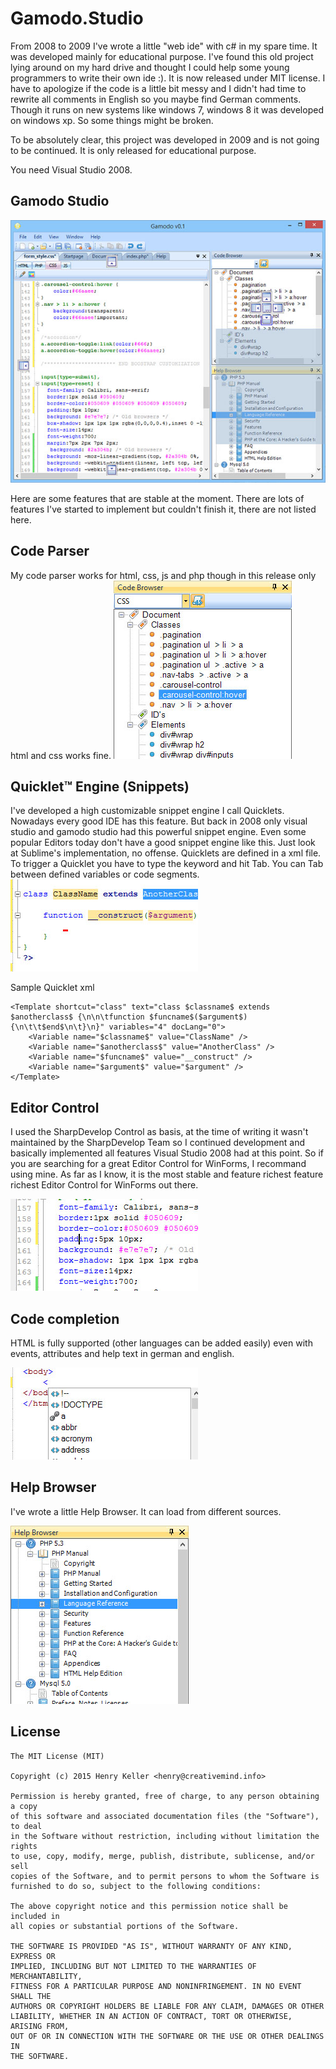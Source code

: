 Gamodo.Studio
=============

From 2008 to 2009 I've wrote a little "web ide" with c# in my spare time. It was developed mainly for educational purpose. I've found this old project lying around on my hard drive and thought I could help some young programmers to write their own ide :). It is now released under MIT license. I have to apologize if the code is a little bit messy and I didn't had time to rewrite all comments in English so you maybe find German comments. Though it runs on new systems like windows 7, windows 8 it was developed on windows xp. So some things might be broken.

To be absolutely clear, this project was developed in 2009 and is not going to be continued. It is only released for educational purpose.

You need Visual Studio 2008.

## Gamodo Studio

![Mainscreen](/screens/mainscreen.jpg)

Here are some features that are stable at the moment. There are lots of features I've started to implement but couldn't finish it, there are not listed here.

## Code Parser

My code parser works for html, css, js and php though in this release only html and css works fine.
![Code Browser](/screens/parser.jpg)

## Quicklet™ Engine (Snippets)

I've developed a high customizable snippet engine I call Quicklets. Nowadays every good IDE has this feature. But back in 2008 only visual studio and gamodo studio had this powerful snippet engine. Even some popular Editors today don't have a good snippet engine like this. Just look at Sublime's implementation, no offense.  Quicklets are defined in a xml file. To trigger a Quicklet you have to type the keyword and hit Tab. You can Tab between defined variables or code segments.
![Quicklet](/screens/code_browser.jpg)

Sample Quicklet xml

	<Template shortcut="class" text="class $classname$ extends $anotherclass$ {\n\n\tfunction $funcname$($argument$) {\n\t\t$end$\n\t}\n}" variables="4" docLang="0">
	    <Variable name="$classname$" value="ClassName" />
	    <Variable name="$anotherclass$" value="AnotherClass" />
	    <Variable name="$funcname$" value="__construct" />
	    <Variable name="$argument$" value="$argument" />
	</Template>

## Editor Control

I used the SharpDevelop Control as basis, at the time of writing it wasn't maintained by the SharpDevelop Team so I continued development and basically implemented all features Visual Studio 2008 had at this point. So if you are searching for a great Editor Control for WinForms, I recommand using mine. As far as I know, it is the most stable and feature richest feature richest  Editor Control for WinForms out there.

![Editor Control](/screens/editor_control.jpg)

## Code completion

HTML is fully supported (other languages can be added easily) even with events, attributes and help text in german and english.

![code completion](/screens/code_completion.jpg)

## Help Browser

I've wrote a little Help Browser. It can load from different sources. 

![Help Browser](/screens/help_browser.jpg)

## License

    The MIT License (MIT)

    Copyright (c) 2015 Henry Keller <henry@creativemind.info>

    Permission is hereby granted, free of charge, to any person obtaining a copy
    of this software and associated documentation files (the "Software"), to deal
    in the Software without restriction, including without limitation the rights
    to use, copy, modify, merge, publish, distribute, sublicense, and/or sell
    copies of the Software, and to permit persons to whom the Software is
    furnished to do so, subject to the following conditions:

    The above copyright notice and this permission notice shall be included in
    all copies or substantial portions of the Software.

    THE SOFTWARE IS PROVIDED "AS IS", WITHOUT WARRANTY OF ANY KIND, EXPRESS OR
    IMPLIED, INCLUDING BUT NOT LIMITED TO THE WARRANTIES OF MERCHANTABILITY,
    FITNESS FOR A PARTICULAR PURPOSE AND NONINFRINGEMENT. IN NO EVENT SHALL THE
    AUTHORS OR COPYRIGHT HOLDERS BE LIABLE FOR ANY CLAIM, DAMAGES OR OTHER
    LIABILITY, WHETHER IN AN ACTION OF CONTRACT, TORT OR OTHERWISE, ARISING FROM,
    OUT OF OR IN CONNECTION WITH THE SOFTWARE OR THE USE OR OTHER DEALINGS IN
    THE SOFTWARE.

